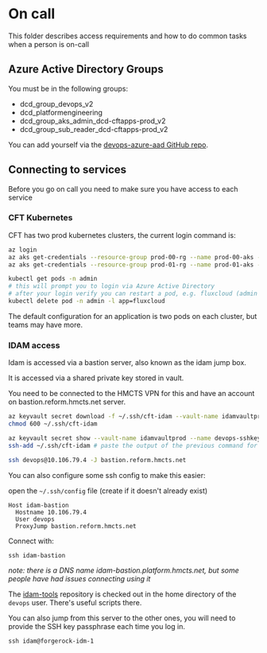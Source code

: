 # On call

This folder describes access requirements and how to do common tasks when a person is on-call

## Azure Active Directory Groups

You must be in the following groups:

* dcd_group_devops_v2
* dcd_platformengineering
* dcd_group_aks_admin_dcd-cftapps-prod_v2
* dcd_group_sub_reader_dcd-cftapps-prod_v2

You can add yourself via the [devops-azure-aad GitHub repo](https://github.com/hmcts/devops-azure-ad/blob/master/users/prod_users.yml).

## Connecting to services

Before you go on call you need to make sure you have access to each service

### CFT Kubernetes

CFT has two prod kubernetes clusters, the current login command is:

```bash
az login
az aks get-credentials --resource-group prod-00-rg --name prod-00-aks --subscription DCD-CFTAPPS-PROD --overwrite
az aks get-credentials --resource-group prod-01-rg --name prod-01-aks --subscription DCD-CFTAPPS-PROD --overwrite

kubectl get pods -n admin
# this will prompt you to login via Azure Active Directory
# after your login verify you can restart a pod, e.g. fluxcloud (admin notifying service, downtime doesn't matter)
kubectl delete pod -n admin -l app=fluxcloud
```

The default configuration for an application is two pods on each cluster, but teams may have more.

### IDAM access

Idam is accessed via a bastion server, also known as the idam jump box.

It is accessed via a shared private key stored in vault.

You need to be connected to the HMCTS VPN for this and have an account on bastion.reform.hmcts.net server.

```bash
az keyvault secret download -f ~/.ssh/cft-idam --vault-name idamvaultprod --name devops-ssh-privatekey
chmod 600 ~/.ssh/cft-idam

az keyvault secret show --vault-name idamvaultprod --name devops-sshkey-passphrase --query value -o tsv
ssh-add ~/.ssh/cft-idam # paste the output of the previous command for the passphrase

ssh devops@10.106.79.4 -J bastion.reform.hmcts.net
```

You can also configure some ssh config to make this easier:

open the `~/.ssh/config` file (create if it doesn't already exist)

```text
Host idam-bastion
  Hostname 10.106.79.4
  User devops
  ProxyJump bastion.reform.hmcts.net
```

Connect with:
```command
ssh idam-bastion
```

_note: there is a DNS name idam-bastion.platform.hmcts.net, but some people have had issues connecting using it_

The [idam-tools](https://github.com/hmcts/idam-tools) repository is checked out in the home directory of the `devops` user.
There's useful scripts there.

You can also jump from this server to the other ones, you will need to provide the SSH key passphrase each time you log in.

```command
ssh idam@forgerock-idm-1
```
